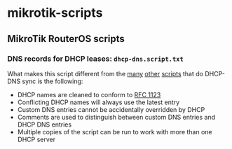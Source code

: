 # mikrotik-scripts
## MikroTik RouterOS scripts

### DNS records for DHCP leases: `dhcp-dns.script.txt`
What makes this script different from the [many](http://wiki.mikrotik.com/wiki/Setting_static_DNS_record_for_each_DHCP_lease) [other](https://www.geektank.net/2012/07/mikrotik-automatically-creating-dns-record-for-each-dhcp-leaseclient/) [scripts](https://www.tolaris.com/2014/09/27/synchronising-dhcp-and-dns-on-mikrotik-routers/) that do DHCP-DNS sync is the following:

* DHCP names are cleaned to conform to [RFC 1123](https://tools.ietf.org/html/rfc1123)
* Conflicting DHCP names will always use the latest entry
* Custom DNS entries cannot be accidentally overridden by DHCP
* Comments are used to distinguish between custom DNS entries and DHCP DNS entries
* Multiple copies of the script can be run to work with more than one DHCP server
